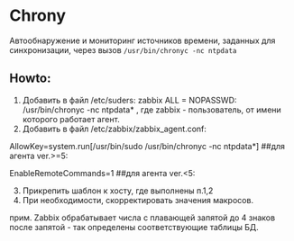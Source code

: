 # Chrony

Автообнаружение и мониторинг источников времени, заданных для синхронизации, через вызов `/usr/bin/chronyc -nc ntpdata`


## Howto:

1. Добавить в файл /etc/suders:
zabbix ALL = NOPASSWD: /usr/bin/chronyc -nc ntpdata*
, где zabbix - пользователь, от имени которого работает агент.
2. Добавить в файл /etc/zabbix/zabbix_agent.conf:

AllowKey=system.run[/usr/bin/sudo /usr/bin/chronyc -nc ntpdata*]  ##для агента ver.>=5:

EnableRemoteCommands=1                                            ##для агента ver.<5:

3. Прикрепить шаблон к хосту, где выполнены п.1,2
4. При необходимости, скорректировать значения макросов.

прим. Zabbix обрабатывает числа с плавающей запятой до 4 знаков после запятой - так определены соответствующие таблицы БД.

